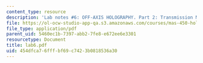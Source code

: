 ```yaml
---
content_type: resource
description: 'Lab notes #6: OFF-AXIS HOLOGRAPHY. Part 2: Transmission Masters'
file: https://ol-ocw-studio-app-qa.s3.amazonaws.com/courses/mas-450-holographic-imaging-spring-2003/454dfca76fffbf69c7423b0818536a30_lab6.pdf
file_type: application/pdf
parent_uid: 5460ec1b-7397-abb2-7fe8-e672ee6e3301
resourcetype: Document
title: lab6.pdf
uid: 454dfca7-6fff-bf69-c742-3b0818536a30
---
```

